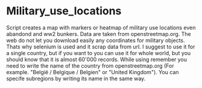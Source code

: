 # Military_use_locations
Script creates a map with markers or heatmap of military use locations even abandond and ww2 bunkers. Data are taken from openstreetmap.org. The web do not let you download
easily any coordinates for military objects. Thats why selenium is used and it scrap data from url. I suggest to use it for a single country, but if you want to you can use it for whole world,
but you should know that it is almost 60'000 records.
While using remember you need to write the name of the country from openstreetmap.org (For example. "België / Belgique / Belgien" or "United Kingdom"). You can specife subregions by
writing its name in the same way.

